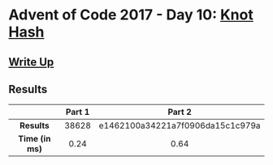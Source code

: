 # Advent of Code 2017 - Day 10: [Knot Hash](https://adventofcode.com/2017/day/10)

## [Write Up](https://codingap.github.io/advent-of-code/writeups/2017/day10)

## Results

|                  | **Part 1** | **Part 2** |
| :--------------: | :--------: | :--------: |
|   **Results**    | 38628 | e1462100a34221a7f0906da15c1c979a |
| **Time (in ms)** | 0.24 | 0.64 |
